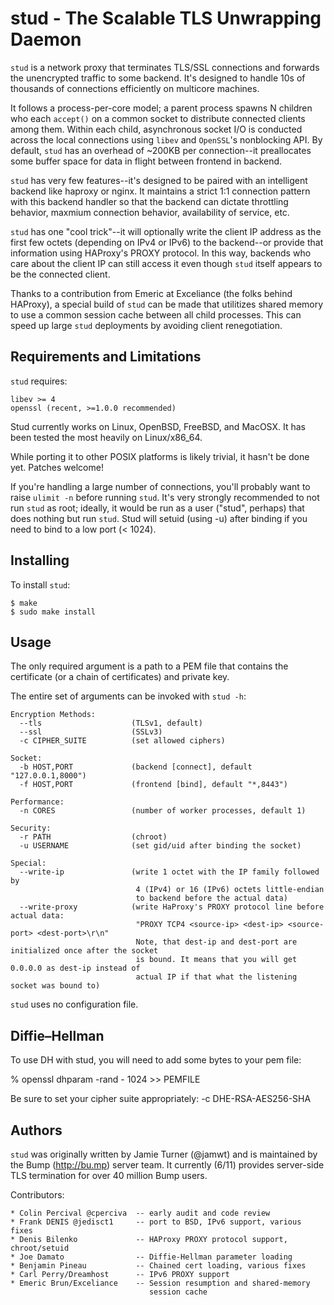 stud - The Scalable TLS Unwrapping Daemon
=========================================

`stud` is a network proxy that terminates TLS/SSL connections and forwards the
unencrypted traffic to some backend.  It's designed to handle 10s of thousands of
connections efficiently on multicore machines.

It follows a process-per-core model; a parent process spawns N children who
each `accept()` on a common socket to distribute connected clients among them.
Within each child, asynchronous socket I/O is conducted across the local
connections using `libev` and `OpenSSL`'s nonblocking API.  By default,
`stud` has an overhead of ~200KB per connection--it preallocates
some buffer space for data in flight between frontend in backend.

`stud` has very few features--it's designed to be paired with an intelligent
backend like haproxy or nginx.  It maintains a strict 1:1 connection pattern
with this backend handler so that the backend can dictate throttling behavior,
maxmium connection behavior, availability of service, etc.

`stud` has one "cool trick"--it will optionally write the client IP address
as the first few octets (depending on IPv4 or IPv6) to the backend--or provide
that information using HAProxy's PROXY protocol.  In this way, backends
who care about the client IP can still access it even though `stud` itself
appears to be the connected client.

Thanks to a contribution from Emeric at Exceliance (the folks behind HAProxy),
a special build of `stud` can be made that utilitizes shared memory to
use a common session cache between all child processes.  This can speed up
large `stud` deployments by avoiding client renegotiation.

Requirements and Limitations
----------------------------

`stud` requires:

    libev >= 4
    openssl (recent, >=1.0.0 recommended)

Stud currently works on Linux, OpenBSD, FreeBSD, and MacOSX.
It has been tested the most heavily on Linux/x86_64.

While porting it to other POSIX platforms is likely trivial, it hasn't be done
yet. Patches welcome!

If you're handling a large number of connections, you'll
probably want to raise `ulimit -n` before running `stud`.
It's very strongly recommended to not run `stud` as root; ideally, it would
be run as a user ("stud", perhaps) that does nothing but run `stud`.  Stud
will setuid (using -u) after binding if you need to bind to a low port (< 1024).

Installing
----------

To install `stud`:

    $ make
    $ sudo make install

Usage
-----

The only required argument is a path to a PEM file that contains the certificate
(or a chain of certificates) and private key.

The entire set of arguments can be invoked with `stud -h`:

    Encryption Methods:
      --tls                    (TLSv1, default)
      --ssl                    (SSLv3)
      -c CIPHER_SUITE          (set allowed ciphers)

    Socket:
      -b HOST,PORT             (backend [connect], default "127.0.0.1,8000")
      -f HOST,PORT             (frontend [bind], default "*,8443")

    Performance:
      -n CORES                 (number of worker processes, default 1)

    Security:
      -r PATH                  (chroot)
      -u USERNAME              (set gid/uid after binding the socket)

    Special:
      --write-ip               (write 1 octet with the IP family followed by
                                4 (IPv4) or 16 (IPv6) octets little-endian
                                to backend before the actual data)
      --write-proxy            (write HaProxy's PROXY protocol line before actual data:
                                "PROXY TCP4 <source-ip> <dest-ip> <source-port> <dest-port>\r\n"
                                Note, that dest-ip and dest-port are initialized once after the socket
                                is bound. It means that you will get 0.0.0.0 as dest-ip instead of 
                                actual IP if that what the listening socket was bound to)

`stud` uses no configuration file.

Diffie–Hellman
--------------

To use DH with stud, you will need to add some bytes to your pem file:

% openssl dhparam -rand - 1024 >> PEMFILE

Be sure to set your cipher suite appropriately: -c DHE-RSA-AES256-SHA

Authors
-------

`stud` was originally written by Jamie Turner (@jamwt) and is maintained
by the Bump (http://bu.mp) server team.  It currently (6/11) provides
server-side TLS termination for over 40 million Bump users.

Contributors:

    * Colin Percival @cperciva  -- early audit and code review
    * Frank DENIS @jedisct1     -- port to BSD, IPv6 support, various fixes
    * Denis Bilenko             -- HAProxy PROXY protocol support, chroot/setuid
    * Joe Damato                -- Diffie-Hellman parameter loading
    * Benjamin Pineau           -- Chained cert loading, various fixes
    * Carl Perry/Dreamhost      -- IPv6 PROXY support
    * Emeric Brun/Exceliance    -- Session resumption and shared-memory
                                   session cache
